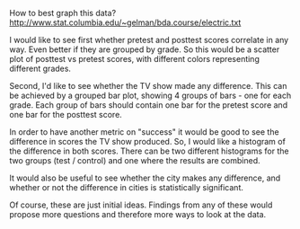 How to best graph this data?
http://www.stat.columbia.edu/~gelman/bda.course/electric.txt

I would like to see first whether pretest and posttest scores correlate in any way. Even better if they are grouped by grade. So this would be a scatter plot of posttest vs pretest scores, with different colors representing different grades.

Second, I'd like to see whether the TV show made any difference. This can be achieved by a grouped bar plot, showing 4 groups of bars - one for each grade. Each group of bars should contain one bar for the pretest score and one bar for the posttest score.

In order to have another metric on "success" it would be good to see the difference in scores the TV show produced. So, I would like a histogram of the difference in both scores. There can be two different histograms for the two groups (test / control) and one where the results are combined.

It would also be useful to see whether the city makes any difference, and whether or not the difference in cities is statistically significant.

Of course, these are just initial ideas. Findings from any of these would propose more questions and therefore more ways to look at the data.